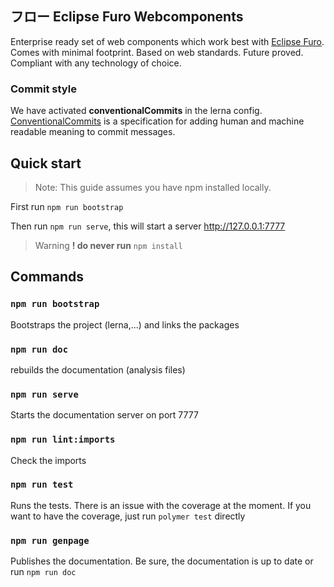 ## フロー Eclipse Furo Webcomponents

Enterprise ready set of web components which work best with [Eclipse Furo](https://github.com/eclipse/eclipsefuro). Comes with minimal footprint. Based on web standards. Future proved. Compliant with any technology of choice.

### Commit style
We have activated **conventionalCommits** in the lerna config. 
[ConventionalCommits](https://www.conventionalcommits.org/en/v1.0.0-beta.2/) is a specification for adding human and machine readable meaning to commit messages. 

## Quick start

> Note: This guide assumes you have npm installed locally.

First run `npm run bootstrap`

Then run `npm run serve`, this will start a server  http://127.0.0.1:7777

> Warning **! do never run** `npm install`

## Commands

### `npm run bootstrap`
Bootstraps the project (lerna,...) and links the packages

### `npm run doc`
rebuilds the documentation (analysis files)

### `npm run serve`
Starts the documentation server on port 7777

### `npm run lint:imports`
Check the imports

### `npm run test`
Runs the tests. There is an issue with the coverage at the moment. If you want to have the coverage, just run `polymer test` directly

### `npm run genpage`
Publishes the documentation. Be sure, the documentation is up to date or run `npm run doc`
